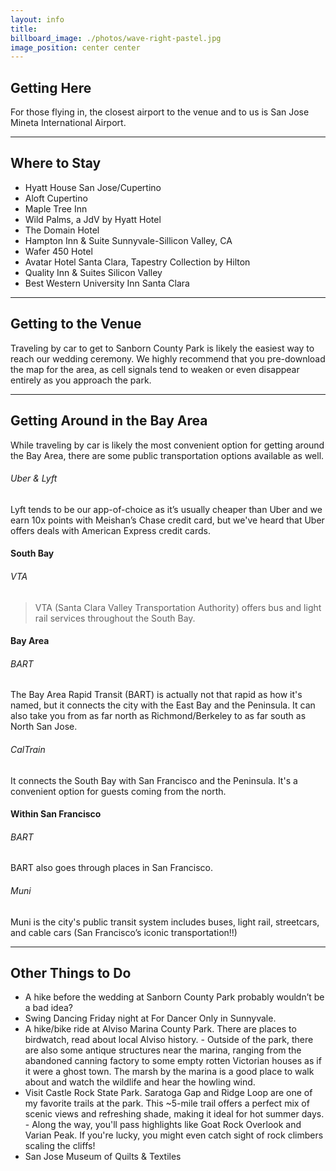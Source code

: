 ```yaml
---
layout: info
title: 
billboard_image: ./photos/wave-right-pastel.jpg
image_position: center center
---
```


## Getting Here
For those flying in, the closest airport to the venue and to us is San Jose Mineta International Airport.

---

## Where to Stay
- Hyatt House San Jose/Cupertino<br>
- Aloft Cupertino<br>
- Maple Tree Inn<br>
- Wild Palms, a JdV by Hyatt Hotel<br>
- The Domain Hotel<br>
- Hampton Inn & Suite Sunnyvale-Sillicon Valley, CA<br>
- Wafer 450 Hotel<br>
- Avatar Hotel Santa Clara, Tapestry Collection by Hilton<br>
- Quality Inn & Suites Silicon Valley<br>
- Best Western University Inn Santa Clara<br>

---

## Getting to the Venue
Traveling by car to get to Sanborn County Park is likely the easiest way to reach our wedding ceremony. We highly recommend that you pre-download the map for the area, as cell signals tend to weaken or even disappear entirely as you approach the park.

---

## Getting Around in the Bay Area
While traveling by car is likely the most convenient option for getting around the Bay Area, there are some public transportation options available as well.
###### Uber & Lyft
Lyft tends to be our app-of-choice as it’s usually cheaper than Uber and we earn 10x points with Meishan’s Chase credit card, but we've heard that Uber offers deals with American Express credit cards.
#### South Bay
###### VTA
> VTA (Santa Clara Valley Transportation Authority) offers bus and light rail services throughout the South Bay.
#### Bay Area
###### BART
The Bay Area Rapid Transit (BART) is actually not that rapid as how it's named, but it connects the city with the East Bay and the Peninsula. It can also take you from as far north as Richmond/Berkeley to as far south as North San Jose.
###### CalTrain
It connects the South Bay with San Francisco and the Peninsula. It's a convenient option for guests coming from the north.
#### Within San Francisco
###### BART
BART also goes through places in San Francisco.
###### Muni
Muni is the city's public transit system includes buses, light rail, streetcars, and cable cars (San Francisco’s iconic transportation!!)

---

## Other Things to Do
- A hike before the wedding at Sanborn County Park probably wouldn’t be a bad idea?  
- Swing Dancing Friday night at For Dancer Only in Sunnyvale.  
- A hike/bike ride at Alviso Marina County Park. There are places to birdwatch, read about local Alviso history. - Outside of the park, there are also some antique structures near the marina, ranging from the abandoned canning factory to some empty rotten Victorian houses as if it were a ghost town. The marsh by the marina is a good place to walk about and watch the wildlife and hear the howling wind.  
- Visit Castle Rock State Park. Saratoga Gap and Ridge Loop are one of my favorite trails at the park. This ~5-mile trail offers a perfect mix of scenic views and refreshing shade, making it ideal for hot summer days. - Along the way, you'll pass highlights like Goat Rock Overlook and Varian Peak. If you're lucky, you might even catch sight of rock climbers scaling the cliffs!  
- San Jose Museum of Quilts & Textiles  
